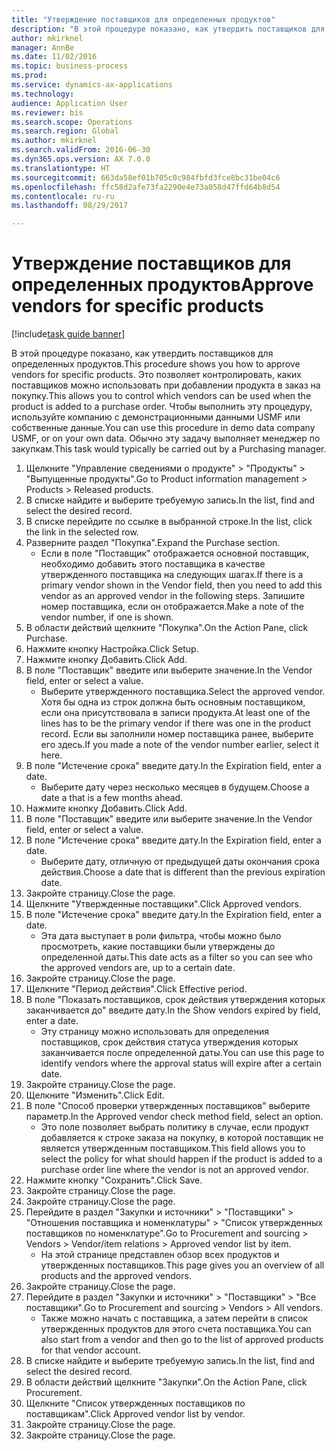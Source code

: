 ```yaml
--- 
title: "Утверждение поставщиков для определенных продуктов"
description: "В этой процедуре показано, как утвердить поставщиков для определенных продуктов."
author: mkirknel
manager: AnnBe
ms.date: 11/02/2016
ms.topic: business-process
ms.prod: 
ms.service: dynamics-ax-applications
ms.technology: 
audience: Application User
ms.reviewer: bis
ms.search.scope: Operations
ms.search.region: Global
ms.author: mkirknel
ms.search.validFrom: 2016-06-30
ms.dyn365.ops.version: AX 7.0.0
ms.translationtype: HT
ms.sourcegitcommit: 663da58ef01b705c0c984fbfd3fce8bc31be04c6
ms.openlocfilehash: ffc58d2afe73fa2290e4e73a058d47ffd64b8d54
ms.contentlocale: ru-ru
ms.lasthandoff: 08/29/2017

---
```

# <a name="approve-vendors-for-specific-products"></a><span data-ttu-id="43998-103">Утверждение поставщиков для определенных продуктов</span><span class="sxs-lookup"><span data-stu-id="43998-103">Approve vendors for specific products</span></span>

[!include[task guide banner](../../includes/task-guide-banner.md)]

<span data-ttu-id="43998-104">В этой процедуре показано, как утвердить поставщиков для определенных продуктов.</span><span class="sxs-lookup"><span data-stu-id="43998-104">This procedure shows you how to approve vendors for specific products.</span></span> <span data-ttu-id="43998-105">Это позволяет контролировать, каких поставщиков можно использовать при добавлении продукта в заказ на покупку.</span><span class="sxs-lookup"><span data-stu-id="43998-105">This allows you to control which vendors can be used when the product is added to a purchase order.</span></span> <span data-ttu-id="43998-106">Чтобы выполнить эту процедуру, используйте компанию с демонстрационными данными USMF или собственные данные.</span><span class="sxs-lookup"><span data-stu-id="43998-106">You can use this procedure in demo data company USMF, or on your own data.</span></span> <span data-ttu-id="43998-107">Обычно эту задачу выполняет менеджер по закупкам.</span><span class="sxs-lookup"><span data-stu-id="43998-107">This task would typically be carried out by a Purchasing manager.</span></span>

1. <span data-ttu-id="43998-108">Щелкните "Управление сведениями о продукте" > "Продукты" > "Выпущенные продукты".</span><span class="sxs-lookup"><span data-stu-id="43998-108">Go to Product information management > Products > Released products.</span></span>
2. <span data-ttu-id="43998-109">В списке найдите и выберите требуемую запись.</span><span class="sxs-lookup"><span data-stu-id="43998-109">In the list, find and select the desired record.</span></span>
3. <span data-ttu-id="43998-110">В списке перейдите по ссылке в выбранной строке.</span><span class="sxs-lookup"><span data-stu-id="43998-110">In the list, click the link in the selected row.</span></span>
4. <span data-ttu-id="43998-111">Разверните раздел "Покупка".</span><span class="sxs-lookup"><span data-stu-id="43998-111">Expand the Purchase section.</span></span>
    * <span data-ttu-id="43998-112">Если в поле "Поставщик" отображается основной поставщик, необходимо добавить этого поставщика в качестве утвержденного поставщика на следующих шагах.</span><span class="sxs-lookup"><span data-stu-id="43998-112">If there is a primary vendor shown in the Vendor field, then you need to add this vendor as an approved vendor in the following steps.</span></span> <span data-ttu-id="43998-113">Запишите номер поставщика, если он отображается.</span><span class="sxs-lookup"><span data-stu-id="43998-113">Make a note of the vendor number, if one is shown.</span></span>  
5. <span data-ttu-id="43998-114">В области действий щелкните "Покупка".</span><span class="sxs-lookup"><span data-stu-id="43998-114">On the Action Pane, click Purchase.</span></span>
6. <span data-ttu-id="43998-115">Нажмите кнопку Настройка.</span><span class="sxs-lookup"><span data-stu-id="43998-115">Click Setup.</span></span>
7. <span data-ttu-id="43998-116">Нажмите кнопку Добавить.</span><span class="sxs-lookup"><span data-stu-id="43998-116">Click Add.</span></span>
8. <span data-ttu-id="43998-117">В поле "Поставщик" введите или выберите значение.</span><span class="sxs-lookup"><span data-stu-id="43998-117">In the Vendor field, enter or select a value.</span></span>
    * <span data-ttu-id="43998-118">Выберите утвержденного поставщика.</span><span class="sxs-lookup"><span data-stu-id="43998-118">Select the approved vendor.</span></span> <span data-ttu-id="43998-119">Хотя бы одна из строк должна быть основным поставщиком, если она присутствовала в записи продукта.</span><span class="sxs-lookup"><span data-stu-id="43998-119">At least one of the lines has to be the primary vendor if there was one in the product record.</span></span> <span data-ttu-id="43998-120">Если вы заполнили номер поставщика ранее, выберите его здесь.</span><span class="sxs-lookup"><span data-stu-id="43998-120">If you made a note of the vendor number earlier, select it here.</span></span>  
9. <span data-ttu-id="43998-121">В поле "Истечение срока" введите дату.</span><span class="sxs-lookup"><span data-stu-id="43998-121">In the Expiration field, enter a date.</span></span>
    * <span data-ttu-id="43998-122">Выберите дату через несколько месяцев в будущем.</span><span class="sxs-lookup"><span data-stu-id="43998-122">Choose a date a that is a few months ahead.</span></span>  
10. <span data-ttu-id="43998-123">Нажмите кнопку Добавить.</span><span class="sxs-lookup"><span data-stu-id="43998-123">Click Add.</span></span>
11. <span data-ttu-id="43998-124">В поле "Поставщик" введите или выберите значение.</span><span class="sxs-lookup"><span data-stu-id="43998-124">In the Vendor field, enter or select a value.</span></span>
12. <span data-ttu-id="43998-125">В поле "Истечение срока" введите дату.</span><span class="sxs-lookup"><span data-stu-id="43998-125">In the Expiration field, enter a date.</span></span>
    * <span data-ttu-id="43998-126">Выберите дату, отличную от предыдущей даты окончания срока действия.</span><span class="sxs-lookup"><span data-stu-id="43998-126">Choose a date that is different than the previous expiration date.</span></span>  
13. <span data-ttu-id="43998-127">Закройте страницу.</span><span class="sxs-lookup"><span data-stu-id="43998-127">Close the page.</span></span>
14. <span data-ttu-id="43998-128">Щелкните "Утвержденные поставщики".</span><span class="sxs-lookup"><span data-stu-id="43998-128">Click Approved vendors.</span></span>
15. <span data-ttu-id="43998-129">В поле "Истечение срока" введите дату.</span><span class="sxs-lookup"><span data-stu-id="43998-129">In the Expiration field, enter a date.</span></span>
    * <span data-ttu-id="43998-130">Эта дата выступает в роли фильтра, чтобы можно было просмотреть, какие поставщики были утверждены до определенной даты.</span><span class="sxs-lookup"><span data-stu-id="43998-130">This date acts as a filter so you can see who the approved vendors are, up to a certain date.</span></span>  
16. <span data-ttu-id="43998-131">Закройте страницу.</span><span class="sxs-lookup"><span data-stu-id="43998-131">Close the page.</span></span>
17. <span data-ttu-id="43998-132">Щелкните "Период действия".</span><span class="sxs-lookup"><span data-stu-id="43998-132">Click Effective period.</span></span>
18. <span data-ttu-id="43998-133">В поле "Показать поставщиков, срок действия утверждения которых заканчивается до" введите дату.</span><span class="sxs-lookup"><span data-stu-id="43998-133">In the Show vendors expired by field, enter a date.</span></span>
    * <span data-ttu-id="43998-134">Эту страницу можно использовать для определения поставщиков, срок действия статуса утверждения которых заканчивается после определенной даты.</span><span class="sxs-lookup"><span data-stu-id="43998-134">You can use this page to identify vendors where the approval status will expire after a certain date.</span></span>  
19. <span data-ttu-id="43998-135">Закройте страницу.</span><span class="sxs-lookup"><span data-stu-id="43998-135">Close the page.</span></span>
20. <span data-ttu-id="43998-136">Щелкните "Изменить".</span><span class="sxs-lookup"><span data-stu-id="43998-136">Click Edit.</span></span>
21. <span data-ttu-id="43998-137">В поле "Способ проверки утвержденных поставщиков" выберите параметр.</span><span class="sxs-lookup"><span data-stu-id="43998-137">In the Approved vendor check method field, select an option.</span></span>
    * <span data-ttu-id="43998-138">Это поле позволяет выбрать политику в случае, если продукт добавляется к строке заказа на покупку, в которой поставщик не является утвержденным поставщиком.</span><span class="sxs-lookup"><span data-stu-id="43998-138">This field allows you to select the policy for what should happen if the product is added to a purchase order line where the vendor is not an approved vendor.</span></span>  
22. <span data-ttu-id="43998-139">Нажмите кнопку "Сохранить".</span><span class="sxs-lookup"><span data-stu-id="43998-139">Click Save.</span></span>
23. <span data-ttu-id="43998-140">Закройте страницу.</span><span class="sxs-lookup"><span data-stu-id="43998-140">Close the page.</span></span>
24. <span data-ttu-id="43998-141">Закройте страницу.</span><span class="sxs-lookup"><span data-stu-id="43998-141">Close the page.</span></span>
25. <span data-ttu-id="43998-142">Перейдите в раздел "Закупки и источники" > "Поставщики" > "Отношения поставщика и номенклатуры" > "Список утвержденных поставщиков по номенклатуре".</span><span class="sxs-lookup"><span data-stu-id="43998-142">Go to Procurement and sourcing > Vendors > Vendor/item relations > Approved vendor list by item.</span></span>
    * <span data-ttu-id="43998-143">На этой странице представлен обзор всех продуктов и утвержденных поставщиков.</span><span class="sxs-lookup"><span data-stu-id="43998-143">This page gives you an overview of all products and the approved vendors.</span></span>  
26. <span data-ttu-id="43998-144">Закройте страницу.</span><span class="sxs-lookup"><span data-stu-id="43998-144">Close the page.</span></span>
27. <span data-ttu-id="43998-145">Перейдите в раздел "Закупки и источники" > "Поставщики" > "Все поставщики".</span><span class="sxs-lookup"><span data-stu-id="43998-145">Go to Procurement and sourcing > Vendors > All vendors.</span></span>
    * <span data-ttu-id="43998-146">Также можно начать с поставщика, а затем перейти в список утвержденных продуктов для этого счета поставщика.</span><span class="sxs-lookup"><span data-stu-id="43998-146">You can also start from a vendor and then go to the list of approved products for that vendor account.</span></span>  
28. <span data-ttu-id="43998-147">В списке найдите и выберите требуемую запись.</span><span class="sxs-lookup"><span data-stu-id="43998-147">In the list, find and select the desired record.</span></span>
29. <span data-ttu-id="43998-148">В области действий щелкните "Закупки".</span><span class="sxs-lookup"><span data-stu-id="43998-148">On the Action Pane, click Procurement.</span></span>
30. <span data-ttu-id="43998-149">Щелкните "Список утвержденных поставщиков по поставщикам".</span><span class="sxs-lookup"><span data-stu-id="43998-149">Click Approved vendor list by vendor.</span></span>
31. <span data-ttu-id="43998-150">Закройте страницу.</span><span class="sxs-lookup"><span data-stu-id="43998-150">Close the page.</span></span>
32. <span data-ttu-id="43998-151">Закройте страницу.</span><span class="sxs-lookup"><span data-stu-id="43998-151">Close the page.</span></span>


